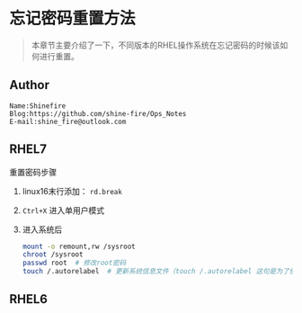 # 忘记密码重置方法

> 本章节主要介绍了一下，不同版本的RHEL操作系统在忘记密码的时候该如何进行重置。

## Author

```
Name:Shinefire
Blog:https://github.com/shine-fire/Ops_Notes
E-mail:shine_fire@outlook.com
```

## RHEL7

重置密码步骤

1. linux16末行添加： `rd.break`

2. `Ctrl+X` 进入单用户模式

3. 进入系统后

   ```bash
   mount -o remount,rw /sysroot
   chroot /sysroot
   passwd root  # 修改root密码
   touch /.autorelabel  # 更新系统信息文件（touch /.autorelabel 这句是为了使得selinux生效，否则将无法正常启动系统，因为输入密码会一直提示验证不通过之类的）
   ```
## RHEL6